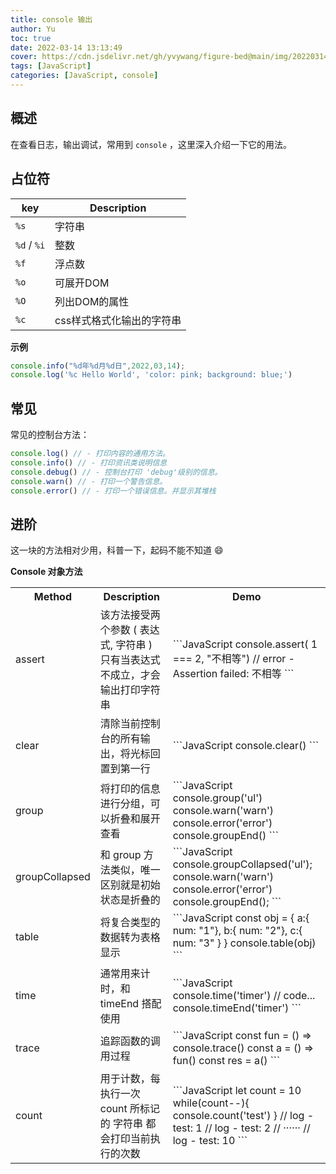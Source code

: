 ```yaml
---
title: console 输出
author: Yu
toc: true
date: 2022-03-14 13:13:49
cover: https://cdn.jsdelivr.net/gh/yvywang/figure-bed@main/img/202203141322495.png
tags: [JavaScript]
categories: [JavaScript, console]
---
```


## 概述

在查看日志，输出调试，常用到 `console` ，这里深入介绍一下它的用法。

<!-- more -->

## 占位符

| key         | Description               |
| ----------- | ------------------------- |
| `%s`        | 字符串                    |
| `%d` / `%i` | 整数                      |
| `%f`        | 浮点数                    |
| `%o`        | 可展开DOM                 |
| `%O`        | 列出DOM的属性             |
| `%c`        | css样式格式化输出的字符串 |

**示例**

```JavaScript
console.info("%d年%d月%d日",2022,03,14);
console.log('%c Hello World', 'color: pink; background: blue;')
```

## 常见

常见的控制台方法：

```JavaScript
console.log() // - 打印内容的通用方法。
console.info() // - 打印资讯类说明信息
console.debug() // - 控制台打印 'debug'级别的信息。
console.warn() // - 打印一个警告信息。
console.error() // - 打印一个错误信息。并显示其堆栈
```

## 进阶

这一块的方法相对少用，科普一下，起码不能不知道 😄

**Console 对象方法**

<table>
    <tr>
        <th>Method</th>
        <th>Description</th>
        <th>Demo</th>
    </tr>
    <tr>
        <td>assert</td>
        <td>该方法接受两个参数 ( 表达式, 字符串 ) 只有当表达式不成立，才会输出打印字符串</td>
        <td>
            ```JavaScript
                console.assert( 1 === 2, "不相等")
                // error - Assertion failed: 不相等
            ```
        </td>
    </tr>
    <tr>
        <td>clear</td>
        <td>清除当前控制台的所有输出，将光标回置到第一行</td>
        <td>
            ```JavaScript
                console.clear()
            ```
        </td>
    </tr>
    <tr>
        <td>group</td>
        <td>将打印的信息进行分组，可以折叠和展开查看</td>
        <td>
            ```JavaScript
                console.group('ul')
                    console.warn('warn')
                    console.error('error')
                console.groupEnd()
            ```
        </td>
    </tr>
    <tr>
        <td>groupCollapsed</td>
        <td>和 group 方法类似，唯一区别就是初始状态是折叠的</td>
        <td>
            ```JavaScript
                console.groupCollapsed('ul');
                    console.warn('warn')
                    console.error('error')
                console.groupEnd();
            ```
        </td>
    </tr>
    <tr>
        <td>table</td>
        <td>将复合类型的数据转为表格显示</td>
        <td>
            ```JavaScript
                const obj = {
                    a:{ num: "1"},
                    b:{ num: "2"},
                    c:{ num: "3" }
                }
                console.table(obj)
            ```
        </td>
    </tr>
    <tr>
        <td>time</td>
        <td>通常用来计时，和 timeEnd 搭配使用</td>
        <td>
            ```JavaScript
                console.time('timer')
                // code...
                console.timeEnd('timer')
            ```
        </td>
    </tr>
    <tr>
        <td>trace</td>
        <td>追踪函数的调用过程</td>
        <td>
            ```JavaScript
                const fun = () => console.trace()
                const a = () => fun()
                const res = a()
            ```
        </td>
    </tr>
    <tr>
        <td>count</td>
        <td>用于计数，每执行一次 count 所标记的 字符串 都会打印当前执行的次数</td>
        <td>
            ```JavaScript
                let count = 10
                while(count--){
                    console.count('test')
                }
                // log - test: 1
                // log - test: 2
                // ······
                // log - test: 10
            ```
        </td>
    </tr>
</table>
